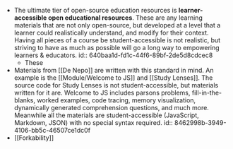 - The ultimate tier of open-source education resources is **learner-accessible open educational resources**. These are any learning materials that are not only open-source, but developed at a level that a learner could realistically understand, and modify for their context. Having all pieces of a course be student-accessible is not realistic, but striving to have as much as possible will go a long way to empowering learners & educators.
  id:: 640baa1d-fd1c-44f6-89bf-2de5d8cdcec8
	- These
- Materials from [[De Nepo]] are written with this standard in mind. An example is the [[Module/Welcome to JS]] and [[Study Lenses]]. The source code for Study Lenses is not student-accessible, but materials written for it are. Welcome to JS includes parsons problems, fill-in-the-blanks, worked examples, code tracing, memory visualization, dynamically generated comprehension questions, and much more. Meanwhile all the materials are student-accessible (JavaScript, Markdown, JSON) with no special syntax required.
  id:: 8462998b-3949-4106-bb5c-46507ce1dc0f
- [[Forkability]]